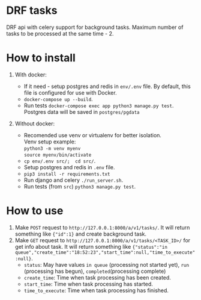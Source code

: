 DRF tasks
=====================

DRF api with celery support for background tasks. Maximum number of tasks to be processed at the same time - 2. 

# How to install

1) With docker:
    - If it need - setup postgres and redis in `env/.env` file. By default, this file is configured for use with Docker.
    - `docker-compose up --build`.
    - Run tests `docker-compose exec app python3 manage.py test`.
    Postgres data will be saved in `postgres/pgdata`
    
2) Without docker:
    - Recomended use venv or virtualenv for better isolation.\
      Venv setup example: \
      `python3 -m venv myenv`\
      `source myenv/bin/activate`
    - `cp env/.env src/;  cd src/`.
    - Setup postgres and redis in `.env` file.
    - `pip3 install -r requirements.txt`
    - Run django and celery `./run_server.sh`.
    - Run tests (from `src`) `python3 manage.py test`.
    
# How to use

1) Make `POST` request to `http://127.0.0.1:8000/a/v1/tasks/`. It will return something like `{"id":1}` and create background task.
2) Make `GET` request to `http://127.0.0.1:8000/a/v1/tasks/<TASK_ID>/` for get info about task. It will return something like
```{"status":"in queue","create_time":"18:52:23","start_time":null,"time_to_execute":null}```. 
    - `status`: May have values `in queue` (processing not started yet), `run` (processing has begun), `completed`(processing complete)
    - `create_time`: Time when task processing has been created.
    - `start_time`: Time when task processing has started.
    - `time_to_execute`: Time when task processing has finished.


 
